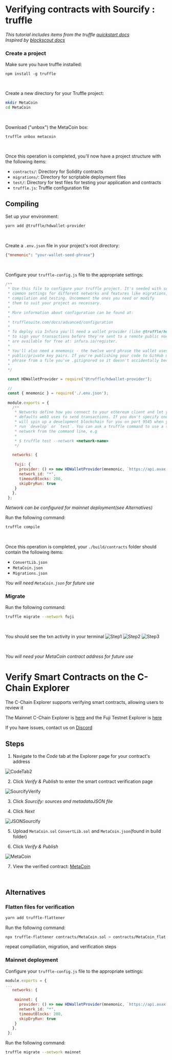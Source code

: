 # Verifying contracts with Sourcify : truffle

_This tutorial includes items from the truffle [quickstart docs](https://www.trufflesuite.com/docs/truffle/quickstart)_<br>
_Inspired by [blockscout docs](https://docs.blockscout.com/for-users/smart-contract-interaction/verifying-a-smart-contract/contracts-verification-via-sourcify)_



### Create a project

Make sure you have truffle installed:
```
npm install -g truffle
```
<br>

Create a new directory for your Truffle project:
<br>

```zsh
mkdir MetaCoin
cd MetaCoin
```
<br>

Download ("unbox") the MetaCoin box:
```
truffle unbox metacoin
```
<br>

Once this operation is completed, you'll now have a project structure with the following items:

* ``contracts/``: Directory for Solidity contracts<br>
* ``migrations/``: Directory for scriptable deployment files<br>
* ``test/``: Directory for test files for testing your application and contracts<br>
* ``truffle.js``: Truffle configuration file

## Compiling
Set up your environment:

```zsh
yarn add @truffle/hdwallet-provider
```
<br>

Create a ``.env.json`` file in your project's root directory:

```json
{"mnemonic": "your-wallet-seed-phrase"}
```
<br>

Configure your ``truffle-config.js`` file to the appropriate settings:
<br>

```js
/**
 * Use this file to configure your truffle project. It's seeded with some
 * common settings for different networks and features like migrations,
 * compilation and testing. Uncomment the ones you need or modify
 * them to suit your project as necessary.
 *
 * More information about configuration can be found at:
 *
 * trufflesuite.com/docs/advanced/configuration
 *
 * To deploy via Infura you'll need a wallet provider (like @truffle/hdwallet-provider)
 * to sign your transactions before they're sent to a remote public node. Infura accounts
 * are available for free at: infura.io/register.
 *
 * You'll also need a mnemonic - the twelve word phrase the wallet uses to generate
 * public/private key pairs. If you're publishing your code to GitHub make sure you load this
 * phrase from a file you've .gitignored so it doesn't accidentally become public.
 *
 */

 const HDWalletProvider = require("@truffle/hdwallet-provider");

 //
 const { mnemonic } = require('./.env.json');
 
 module.exports = {
   /**
    * Networks define how you connect to your ethereum client and let you set the
    * defaults web3 uses to send transactions. If you don't specify one truffle
    * will spin up a development blockchain for you on port 9545 when you
    * run `develop` or `test`. You can ask a truffle command to use a specific
    * network from the command line, e.g
    *
    * $ truffle test --network <network-name>
    */

   networks: {
 
    fuji: {
      provider: () => new HDWalletProvider(mnemonic, `https://api.avax-test.network/ext/bc/C/rpc`),
      network_id: "*",
      timeoutBlocks: 200,
      skipDryRun: true
    }
   },
 };
```
_Network can be configured for mainnet deployment(see Alternatives)_ 

Run the following command:

```zsh
truffle compile
```
<br>

Once this operation is completed, your ``./build/contracts`` folder should contain the following items:
<br>

* ``ConvertLib.json`` <br>
* ``MetaCoin.json``<br>
* ``Migrations.json``<br>

_You will need ``MetaCoin.json`` for future use_

### Migrate

Run the following command:
```zsh
truffle migrate --network fuji
```
<br>

You should see the txn activity in your terminal
![Step1](https://user-images.githubusercontent.com/73849597/128948790-654fc0dc-25d5-4713-9058-dfc4101a8366.png)
![Step2](https://user-images.githubusercontent.com/73849597/128949004-c63d366f-3c0e-42e0-92f5-cb86da62bcba.png)
![Step3](https://user-images.githubusercontent.com/73849597/128948793-3cb1beda-00c3-47e2-ab43-7b4712b1cf1d.png)

<br>

_You will need your MetaCoin contract address for future use_


# Verify Smart Contracts on the C-Chain Explorer

The C-Chain Explorer supports verifying smart contracts, allowing users to review it

The Mainnet C-Chain Explorer is [here](https://cchain.explorer.avax.network/) and the Fuji Testnet Explorer is [here](https://cchain.explorer.avax-test.network/)

If you have issues, contact us on [Discord](https://chat.avalabs.org)

## Steps
1. Navigate to the _Code_ tab at the Explorer page for your contract's address

![CodeTab2](https://user-images.githubusercontent.com/73849597/128950386-35d89fe5-c61f-41b0-badf-87a487bf422c.png)


2. Click _Verify & Publish_ to enter the smart contract verification page

![SourcifyVerify](https://user-images.githubusercontent.com/73849597/128950515-cc74c92f-6da3-485f-bb7f-a033eb59bd2e.png)


3. Click _Sourcify: sources and metadataJSON file_

4. Click _Next_

![JSONSourcify](https://user-images.githubusercontent.com/73849597/128950634-55bdd46e-885b-437e-84d2-534bd1801df0.png)

5. Upload ``MetaCoin.sol`` ``ConvertLib.sol`` and ``MetaCoin.json``(found in build folder)

6. Click _Verify & Publish_



![MetaCoin](https://user-images.githubusercontent.com/73849597/128950810-b1b5c280-267b-47ce-9922-edd36a157cd6.png)

7. View the verified contract: [MetaCoin](https://cchain.explorer.avax-test.network/address/0xf1201EA651Ed5F968920c8bC62Fd76ea4CBfd9C2/contracts)
<br>

## Alternatives

### Flatten files for verification
```zsh
yarn add truffle-flattener
```

Run the following command:

```zsh
npx truffle-flattener contracts/MetaCoin.sol > contracts/MetaCoin_flat.sol
```

repeat compiliation, migration, and verification steps <br>

### Mainnet deployment

Configure your ``truffle-config.js`` file to the appropriate settings:<br>

```js
module.exports = {
...
   networks: {
 
    mainnet: {
      provider: () => new HDWalletProvider(mnemonic, `https://api.avax.network/ext/bc/C/rpc`),
      network_id: "*",
      timeoutBlocks: 200,
      skipDryRun: true
    }
   },
 };
```
Run the following command:
```zsh
truffle migrate --network mainnet
```

